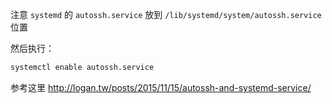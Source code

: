 
注意 `systemd` 的 `autossh.service` 放到 `/lib/systemd/system/autossh.service` 位置

然后执行：
```bash
systemctl enable autossh.service
```

参考这里 http://logan.tw/posts/2015/11/15/autossh-and-systemd-service/
